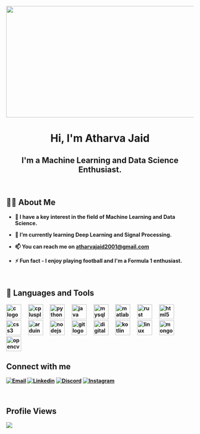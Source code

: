 <img src="https://cdna.artstation.com/p/assets/images/images/021/720/920/original/pixel-jeff-mario.gif?1572709433" width="1000" height="300px"/></a>
<h1 align="center">Hi, I'm Atharva Jaid</h1>
<h2 align="center"><b>I'm a Machine Learning and Data Science Enthusiast.</h3> <br> 



## 🙋‍♂️ **About Me** 


- 🔭 I have a key interest in the field of **Machine Learning and Data Science.**

- 🌱 I’m currently learning **Deep Learning and Signal Processing.**

- 📫 You can reach me on **atharvajaid2001@gmail.com**

- ⚡ Fun fact - **I enjoy playing football and I'm a Formula 1 enthusiast.**

<br>

## 🚀 **Languages and Tools** 

<div align="left">
  <img src="https://img.shields.io/badge/C-A8B9CC?logo=c&logoColor=black&style=for-the-badge" height="40" alt="c logo"  />
  <img width="12" />
  <img src="https://img.shields.io/badge/C++-00599C?logo=cplusplus&logoColor=white&style=for-the-badge" height="40" alt="cplusplus logo"  />
  <img width="12" />
  <img src="https://img.shields.io/badge/Python-3776AB?logo=python&logoColor=white&style=for-the-badge" height="40" alt="python logo"  />
  <img width="12" />
  <img src="https://img.shields.io/badge/Java-6b5b4e?style=for-the-badge&logo=java&logoColor=white" height="40" alt="java logo"/>
  <img width="12" />
  <img src="https://img.shields.io/badge/MySQL-4479A1?logo=mysql&logoColor=white&style=for-the-badge" height="40" alt="mysql logo"  />
  <img width="12" />
  <img src="https://skillicons.dev/icons?i=matlab" height="40" alt="matlab logo"  />
  <img width="12" />
  <img src="https://img.shields.io/badge/Rust-000000?logo=rust&logoColor=white&style=for-the-badge" height="40" alt="rust logo"  />
  <img width="12" />
  <img src="https://img.shields.io/badge/HTML5-E34F26?logo=html5&logoColor=white&style=for-the-badge" height="40" alt="html5 logo"  />
  <img width="12" />
  <img src="https://img.shields.io/badge/CSS3-1572B6?logo=css3&logoColor=white&style=for-the-badge" height="40" alt="css3 logo"  />
  <img width="12" />
  <img src="https://img.shields.io/badge/Arduino-00979D?logo=arduino&logoColor=white&style=for-the-badge" height="40" alt="arduino logo"  />
  <img width="12" />
  <img src="https://img.shields.io/badge/Node.js-339933?logo=nodedotjs&logoColor=white&style=for-the-badge" height="40" alt="nodejs logo"  />
  <img width="12" />
  <img src="https://img.shields.io/badge/Git-F05032?logo=git&logoColor=white&style=for-the-badge" height="40" alt="git logo"  />
  <img width="12" />
  <img src="https://img.shields.io/badge/DigitalOcean-0080FF?logo=digitalocean&logoColor=white&style=for-the-badge" height="40" alt="digitalocean logo"  />
  <img width="12" />
  <img src="https://img.shields.io/badge/Kotlin-7F52FF?logo=kotlin&logoColor=white&style=for-the-badge" height="40" alt="kotlin logo"  />
  <img width="12" />
  <img src="https://img.shields.io/badge/Linux-FCC624?logo=linux&logoColor=black&style=for-the-badge" height="40" alt="linux logo"  />
  <img width="12" />
  <img src="https://img.shields.io/badge/MongoDB-47A248?logo=mongodb&logoColor=white&style=for-the-badge" height="40" alt="mongodb logo"  />
  <img width="12" />
  <img src="https://img.shields.io/badge/OpenCV-5C3EE8?logo=opencv&logoColor=white&style=for-the-badge" height="40" alt="opencv logo"  />
</div>


  



## **Connect with me**
<p align="left">


<a href="mailto:atharvajaid2001@gmail.com"> ![Email](https://img.shields.io/badge/Email-red?style=for-the-badge&logo=gmail&logoColor=white)</a>
<a href="https://www.linkedin.com/in/atharva-jaid/"> ![Linkedin](https://img.shields.io/badge/LinkedIn-0077B5?style=for-the-badge&logo=linkedin&logoColor=white)</a>
<a href="https://discordapp.com/users/809309139787841586/"> ![Discord](https://img.shields.io/badge/Discord-7289DA?style=for-the-badge&logo=discord&logoColor=white)</a>
<a href="https://www.instagram.com/atharva_jaid/"> ![Instagram](https://img.shields.io/badge/Instagram-bc2a8d?style=for-the-badge&logo=instagram&logoColor=white)</a>

</p>
<br>

## **Profile Views**
![](https://komarev.com/ghpvc/?username=atharvajaid)

